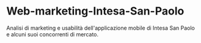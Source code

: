 # Web-marketing-Intesa-San-Paolo
Analisi di marketing e usabilità dell'applicazione mobile di Intesa San Paolo e alcuni suoi concorrenti di mercato.
